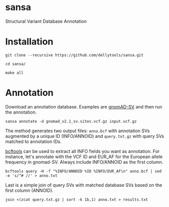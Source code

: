 # sansa
Structural Variant Database Annotation

# Installation

`git clone --recursive https://github.com/dellytools/sansa.git`

`cd sansa/`

`make all`

# Annotation

Download an annotation database. Examples are [gnomAD-SV](https://gnomad.broadinstitute.org/) and then run the annotation.

`sansa annotate -d gnomad_v2.1_sv.sites.vcf.gz input.vcf.gz`

The method generates two output files: `anno.bcf` with annotation SVs augmented by a unique ID (INFO/ANNOID) and `query.txt.gz` with query SVs matched to annotation IDs.

[bcftools](https://github.com/samtools/bcftools) can be used to extract all INFO fields you want as annotation. For instance, let's annotate with the VCF ID and EUR_AF for the European allele frequency in gnomad-SV. Always include INFO/ANNOID as the first column.

`bcftools query -H -f "%INFO/ANNOID %ID %INFO/EUR_AF\n" anno.bcf | sed -e 's/^# //' > anno.txt`

Last is a simple join of query SVs with matched database SVs based on the first column (ANNOID).

`join <(zcat query.txt.gz | sort -k 1b,1) anno.txt > results.txt`
